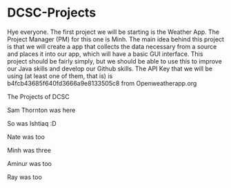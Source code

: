 # DCSC-Projects

Hye everyone. The first project we will be starting is the Weather App. The Project Manager (PM) for this one is Minh. 
The main idea behind this project is that we will create a app that collects the data necessary from a source and places it into our app, 
which will have a basic GUI interface. This project should be fairly simply, but we should be able to use this to improve our Java skills
and develop our Github skills.
The API Key that we will be using (at least one of them, that is) is b4fcb43685f640fd3666a9e8133505c8 from Openweatherapp.org
















The Projects of DCSC

Sam Thornton was here

So was Ishtiaq :D

Nate was too

Minh was three

Aminur was too

Ray was too 

